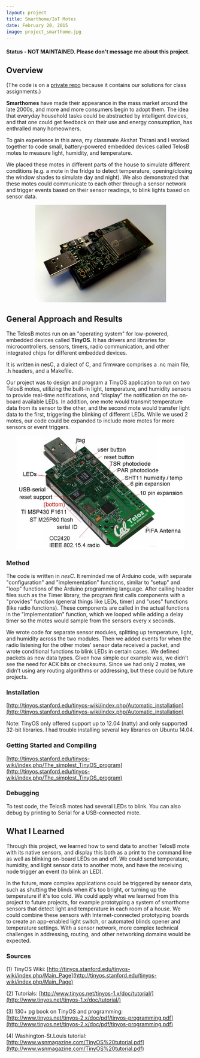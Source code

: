 ```yaml
---
layout: project
title: Smarthome/IoT Motes
date: February 20, 2015
image: project_smarthome.jpg
---
```

#### Status - NOT MAINTAINED. Please don't message me about this project.

## Overview
(The code is on a [private repo](https://github.com/robotjackie/tinyos_smarthome) because it contains our solutions for class assignments.)

**Smarthomes** have made their appearance in the mass market around the late 2000s, and more and more consumers begin to adopt them. The idea that everyday household tasks could be abstracted by intelligent devices, and that one could get feedback on their use and energy consumption, has enthralled many homeowners. 

To gain experience in this area, my classmate Akshat Thirani and I worked together to code small, battery-powered embedded devices called TelosB motes to measure light, humidity, and temperature. 

We placed these motes in different parts of the house to simulate different conditions (e.g. a mote in the fridge to detect temperature, opening/closing the window shades to simulate day and night). We also demonstrated that these motes could communicate to each other through a sensor network and trigger events based on their sensor readings, to blink lights based on sensor data.

<center><img src="https://github.com/robotjackie/portfolio/blob/gh-pages/public/images/tiny_mote.jpg?raw=true" alt="Example of a TelosB mote" width="350"></center>

## General Approach and Results
The TelosB motes run on an "operating system" for low-powered, embedded devices called **TinyOS**. It has drivers and libraries for microcontrollers, sensors, timers, radio communication, and other integrated chips for different embedded devices. 

It is written in nesC, a dialect of C, and firmware comprises a .nc main file, .h headers, and a Makefile. 

Our project was to design and program a TinyOS application to run on two TelosB motes, utilizing the built-in light, temperature, and humidity sensors to provide real-time notifications, and “display” the notification on the on-board available LEDs. In addition, one mote would transmit temperature data from its sensor to the other, and the second mote would transfer light data to the first, triggering the blinking of different LEDs. While we used 2 motes, our code could be expanded to include more motes for more sensors or event triggers.

<center><img src="https://github.com/robotjackie/portfolio/blob/gh-pages/public/images/tiny_mote_description.JPG?raw=true" width="450"></center>


### Method
The code is written in *nesC*. It reminded me of Arduino code, with separate "configuration" and "implementation" functions, similar to "setup" and "loop" functions of the Arduino programming language. After calling header files such as the Timer library, the program first calls components with a "provides" function (general things like LEDs, timer) and "uses" functions (like radio functions). These components are called in the actual functions in the "implementation" function, which we looped while adding a delay timer so the motes would sample from the sensors every x seconds.

We wrote code for separate sensor modules, splitting up temperature, light, and humidity across the two modules. Then we added events for when the radio listening for the other motes' sensor data received a packet, and wrote conditional functions to blink LEDs in certain cases. We defined packets as new data types. Given how simple our example was, we didn't see the need for ACK bits or checksums. Since we had only 2 motes, we didn't using any routing algorithms or addressing, but these could be future projects. 

### Installation
[http://tinyos.stanford.edu/tinyos-wiki/index.php/Automatic_installation](http://tinyos.stanford.edu/tinyos-wiki/index.php/Automatic_installation)

Note: TinyOS only offered support up to 12.04 (natty) and only supported 32-bit libraries. I had trouble installing several key libraries on Ubuntu 14.04.

### Getting Started and Compiling
[http://tinyos.stanford.edu/tinyos-wiki/index.php/The_simplest_TinyOS_program](http://tinyos.stanford.edu/tinyos-wiki/index.php/The_simplest_TinyOS_program)

### Debugging
To test code, the TelosB motes had several LEDs to blink. You can also debug by printing to Serial for a USB-connected mote.

## What I Learned
Through this project, we learned how to send data to another TelosB mote with its native sensors, and display this both as a print to the command line as well as blinking on-board LEDs on and off. We could send temperature, humidity, and light sensor data to another mote, and have the receiving node trigger an event (to blink an LED). 

In the future, more complex applications could be triggered by sensor data, such as shutting the blinds when it's too bright, or turning up the temperature if it's too cold. We could apply what we learned from this project to future projects, for example prototyping a system of smarthome sensors that detect light and temperature in each room of a house. We could combine these sensors with Internet-connected prototyping boards to create an app-enabled light switch, or automated blinds opener and temperature settings. With a sensor network, more complex technical challenges in addressing, routing, and other networking domains would be expected. 


### Sources
(1) TinyOS Wiki: [http://tinyos.stanford.edu/tinyos-wiki/index.php/Main_Page](http://tinyos.stanford.edu/tinyos-wiki/index.php/Main_Page)

(2) Tutorials: [http://www.tinyos.net/tinyos-1.x/doc/tutorial/](http://www.tinyos.net/tinyos-1.x/doc/tutorial/)

(3) 130+ pg book on TinyOS and programming: [http://www.tinyos.net/tinyos-2.x/doc/pdf/tinyos-programming.pdf](http://www.tinyos.net/tinyos-2.x/doc/pdf/tinyos-programming.pdf)

(4) Washington-St.Louis tutorial: [http://www.wsnmagazine.com/TinyOS%20tutorial.pdf](http://www.wsnmagazine.com/TinyOS%20tutorial.pdf)

